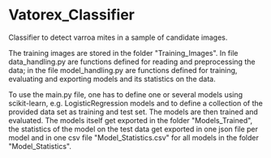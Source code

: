 # Vatorex_Classifier
Classifier to detect varroa mites in a sample of candidate images.

The training images are stored in the folder "Training_Images". In file data_handling.py are functions defined for reading and preprocessing the data; in the file model_handling.py are functions defined for training, evaluating and exporting models and its statistics on the data.

To use the main.py file, one has to define one or several models using scikit-learn, e.g. LogisticRegression models and to define a collection of the provided data set as training and test set. The models are then trained and evaluated. The models itself get exported in the folder "Models_Trained", the statistics of the model on the test data get exported in one json file per model and in one csv file "Model_Statistics.csv" for all models in the folder "Model_Statistics".
